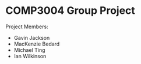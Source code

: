 # COMP3004 Group Project
Project Members:
- Gavin Jackson
- MacKenzie Bedard
- Michael Ting
- Ian Wilkinson
